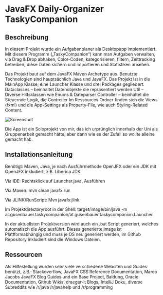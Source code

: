 # JavaFX Daily-Organizer TaskyCompanion


## Beschreibung

In diesem Projekt wurde ein Aufgabenplaner als Desktopapp implementiert. 
Mit diesem Programm („TaskyCompanion“) kann man Aufgaben verwalten, via Drag & Drop abhaken, Color-Coden, kategorisieren, filtern, Zeittracking betreiben, diese Daten sichern und importieren und Statistiken ansehen.

Das Projekt baut auf dem JavaFX Maven Archetype aus. Benutzte Technologien sind hauptsächlich Java und JavaFX. Das Projekt ist in die MainApp Klasse, eine Launcher Klasse und drei Packages gegliedert: 
Dataclasses – beinhaltet Datenobjekte die repräsentiert werden
Util – Diverse Hilfsklassen wie Enums & Dateparser
Controller – beinhaltet die Steuernde Logik, die Controller
Im Ressources Ordner finden sich die Views (fxml) und die App-Settings als Property-File, wie auch Styling-Related Content.


![Screenshot](https://github.com/Jiraci/TaskyCompanion/blob/master/screenshot.PNG)

Die App ist ein Soloprojekt von mir, das ich urprünglich innerhalb der Uni als Gruppenarbeit gemacht hätte, aber dann wie es der Zufall so wollte alleine gemacht hab.

## Installationsanleitung

Benötigt: Maven, Java, je nach Ausführmethode OpenJFX oder ein JDK mit OpenJFX inkludiert, z.B. Liberica JDK


Via IDE: Rechtsklick auf Launcher.java, Ausführen


Via Maven:
mvn clean javafx:run


Via JLINK/RunScript:
Mvn javafx:jlink


Im Projektdirectoryroot in der Shell:
target/image/bin/java -m at.gusenbauer.taskycompanion/at.gusenbauer.taskycompanion.Launcher

In der aktuellsten Projektversion wird auch ein .bat Script generiert, welches automatisch die App ausführt. 
Dieses generierte Image ist Plattformabhängig und muss je OS neu generiert werden, im Github Repository inkludiert sind die Windows Dateien.

## Ressourcen
Als Hilfestellung wurden sehr viele verschiedene Websiten und Guides benützt, z.B.:
Stackoverflow, JavaFX CSS Reference Documentation, Marco Jacobs JavaFX Blog Guides und ein Base Project, Baldung, Oracle Documentation, Github Wikis, draeger-it Blogs, IntelliJ Doku, diverse Subreddits wie /r/java /r/javahelp und /r/programming


